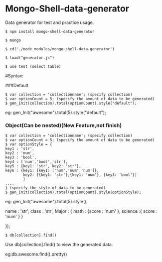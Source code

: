 # Mongo-Shell-data-generator
Data generator for test and practice usage.

```
$ npm install mongo-shell-data-generator

$ mongo

$ cd('./node_modules/mongo-shell-data-generator')

$ load("generator.js")

$ use test (select table)

```
#Syntax:

###Default

```
$ var collection = 'collectionname'; (specify collection)
$ var optionCount = 5; (specify the amount of data to be generated)
$ gen_Init(collection).total(optionCount).style("default");
```

eg:
gen_Init("awesome").total(5).style("default");


### Object(Can be nested)(New Feature,not finish)


```
$ var collection = 'collectionname'; (specify collection)
$ var optionCount = 5; (specify the amount of data to be generated)
$ var optionStyle = {
key1 : 'str',
key2 : 'num',
key3 : 'bool',
key4 : ['num','bool','str'],
key5 : {key1: 'str', key2: 'str'},
key6 : {key1: {key1: ['num','num','num']},
        key2: [{key1: 'str'},{key1: 'num'}, {key3: 'bool'}]
        }
....
} (specify the style of data to be generated)
$ gen_Init(collection).total(optionCount).style(optionStyle);
```
eg:
gen_Init("awesome").total(5).style({

name : 'str',
class : 'str',
Major : {
math : {score : 'num' },
science :{ score : 'num' }
}

});
```
$ db[collection].find()
```
Use db[collection].find() to view the generated data.

eg:db.awesome.find().pretty()

